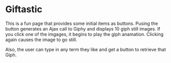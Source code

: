 # Giftastic

This is a fun page that provides some initial items as buttons.  Pusing the button generates an Ajax call to Giphy and displays 10 giph still images.  If you click one of the imgages, it begins to play the giph anamation.  Clicking again causes the image to go still.

Also, the user can type in any term they like and get a button to retrieve that Giph.